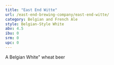 ```yaml
---
title: "East End Witte"
url: /east-end-brewing-company/east-end-witte/
category: Belgian and French Ale
style: Belgian-Style White
abv: 4.5
ibu: 0
srm: 0
upc: 0
---
```

A Belgian White" wheat beer

